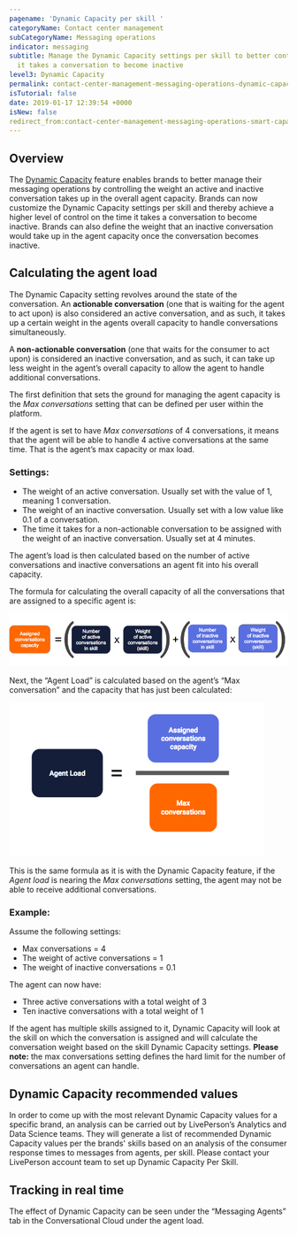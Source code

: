 ```yaml
---
pagename: 'Dynamic Capacity per skill '
categoryName: Contact center management
subCategoryName: Messaging operations
indicator: messaging
subtitle: Manage the Dynamic Capacity settings per skill to better control the time
  it takes a conversation to become inactive
level3: Dynamic Capacity
permalink: contact-center-management-messaging-operations-dynamic-capacity-dynamic-capacity-per-skill.html
isTutorial: false
date: 2019-01-17 12:39:54 +0000
isNew: false
redirect_from:contact-center-management-messaging-operations-smart-capacity-smart-capacity-per-skill.html
---
```

## Overview

The [Dynamic Capacity](contact-center-management-messaging-operations-smart-capacity-smart-capacity-overview.html) feature enables brands to better manage their messaging operations by controlling the weight an active and inactive conversation takes up in the overall agent capacity. Brands can now customize the Dynamic Capacity settings per skill and thereby achieve a higher level of control on the time it takes a conversation to become inactive. Brands can also define the weight that an inactive conversation would take up in the agent capacity once the conversation becomes inactive.

## Calculating the agent load

The Dynamic Capacity setting revolves around the state of the conversation. An **actionable conversation** (one that is waiting for the agent to act upon) is also considered an active conversation, and as such, it takes up a certain weight in the agents overall capacity to handle conversations simultaneously.

A **non-actionable conversation** (one that waits for the consumer to act upon) is considered an inactive conversation, and as such, it can take up less weight in the agent’s overall capacity to allow the agent to handle additional conversations.

The first definition that sets the ground for managing the agent capacity is the _Max conversations_ setting that can be defined per user within the platform.

If the agent is set to have _Max conversations_ of 4 conversations, it means that the agent will be able to handle 4 active conversations at the same time. That is the agent’s max capacity or max load.

### Settings:

* The weight of an active conversation. Usually set with the value of 1, meaning 1 conversation.
* The weight of an inactive conversation. Usually set with a low value like 0.1 of a conversation.
* The time it takes for a non-actionable conversation to be assigned with the weight of an inactive conversation. Usually set at 4 minutes.

The agent’s load is then calculated based on the number of active conversations and inactive conversations an agent fit into his overall capacity.

The formula for calculating the overall capacity of all the conversations that are assigned to a specific agent is:

![](/img/SC-per-skill-1.png)

Next, the “Agent Load” is calculated based on the agent’s “Max conversation” and the capacity that has just been calculated:

![](/img/SC-per-skill-2.png)

This is the same formula as it is with the Dynamic Capacity feature, if the _Agent load_ is nearing the _Max conversations_ setting, the agent may not be able to receive additional conversations.

### Example:

Assume the following settings:

* Max conversations = 4
* The weight of active conversations = 1
* The weight of inactive conversations = 0.1

The agent can now have:

* Three active conversations with a total weight of 3
* Ten inactive conversations with a total weight of 1

If the agent has multiple skills assigned to it, Dynamic Capacity will look at the skill on which the conversation is assigned and will calculate the conversation weight based on the skill Dynamic Capacity settings. **Please note:** the max conversations setting defines the hard limit for the number of conversations an agent can handle.

## Dynamic Capacity recommended values

In order to come up with the most relevant Dynamic Capacity values for a specific brand, an analysis can be carried out by LivePerson’s Analytics and Data Science teams. They will generate a list of recommended Dynamic Capacity values per the brands' skills based on an analysis of the consumer response times to messages from agents, per skill. Please contact your LivePerson account team to set up Dynamic Capacity Per Skill.

## Tracking in real time

The effect of Dynamic Capacity can be seen under the “Messaging Agents” tab in the Conversational Cloud under the agent load.
